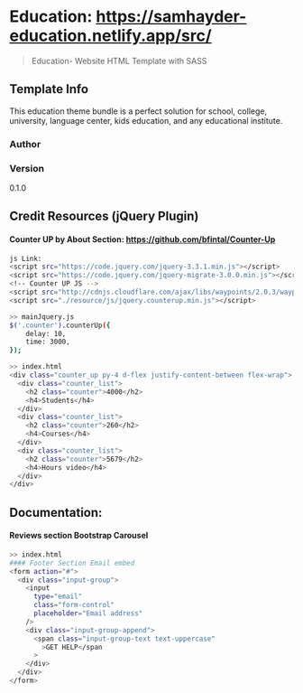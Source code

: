 # Education: https://samhayder-education.netlify.app/src/

> Education- Website HTML Template with SASS

## Template Info

This education theme bundle is a perfect solution for school, college, university, language center, kids education, and any educational institute.

### Author

### Version

0.1.0

## Credit Resources (jQuery Plugin)

#### Counter UP by About Section: https://github.com/bfintal/Counter-Up

```bash
js Link:
<script src="https://code.jquery.com/jquery-3.3.1.min.js"></script>
<script src="https://code.jquery.com/jquery-migrate-3.0.0.min.js"></script>
<!-- Counter UP JS -->
<script src="http://cdnjs.cloudflare.com/ajax/libs/waypoints/2.0.3/waypoints.min.js"></script>
<script src="./resource/js/jquery.counterup.min.js"></script>

>> mainJquery.js
$('.counter').counterUp({
    delay: 10,
    time: 3000,
});

>> index.html
<div class="counter_up py-4 d-flex justify-content-between flex-wrap">
  <div class="counter_list">
    <h2 class="counter">4000</h2>
    <h4>Students</h4>
  </div>
  <div class="counter_list">
    <h2 class="counter">260</h2>
    <h4>Courses</h4>
  </div>
  <div class="counter_list">
    <h2 class="counter">5679</h2>
    <h4>Hours video</h4>
  </div>
</div>
```

## Documentation:

#### Reviews section Bootstrap Carousel

```bash
>> index.html
#### Footer Section Email embed
<form action="#">
  <div class="input-group">
    <input
      type="email"
      class="form-control"
      placeholder="Email address"
    />
    <div class="input-group-append">
      <span class="input-group-text text-uppercase"
        >GET HELP</span
      >
    </div>
  </div>
</form>

```
